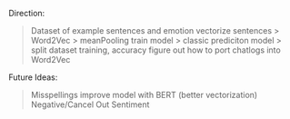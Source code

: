 Direction:
> Dataset of example sentences and emotion
> vectorize sentences > Word2Vec > meanPooling
> train model > classic prediciton model > split dataset training, accuracy
> figure out how to port chatlogs into Word2Vec

Future Ideas:
> Misspellings
> improve model with BERT (better vectorization)
> Negative/Cancel Out Sentiment


